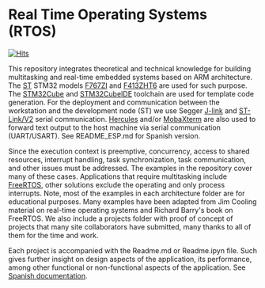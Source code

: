 # Real Time Operating Systems (RTOS)

[![Hits](https://hits.seeyoufarm.com/api/count/incr/badge.svg?url=https%3A%2F%2Fgithub.com%2Fahcrtos%2Fhit-counter&count_bg=%23041CEF&title_bg=%23000003&icon=&icon_color=%23E7E7E7&title=hits&edge_flat=false)](https://hits.seeyoufarm.com)


This repository integrates theoretical and technical knowledge for building multitasking and real-time embedded systems based on ARM architecture. The [ST]( https://www.st.com/content/st_com/en.html) STM32 models [F767ZI](https://www.st.com/en/microcontrollers-microprocessors/stm32f767zi.html) and [F413ZHT6](https://www.st.com/en/microcontrollers-microprocessors/stm32f413zh.html) are used for such purpose. The [STM32Cube](https://www.st.com/content/st_com/en/products/ecosystems/stm32-open-development-environment/stm32cube.html) and [STM32CubeIDE](https://www.st.com/en/development-tools/stm32cubeide.html) toolchain are used for template code generation. For the deployment and communication between the workstation and the development node (ST) we use Segger [J-link](https://www.segger.com/downloads/jlink/) and [ST-Link/V2](https://www.st.com/en/development-tools/stsw-link009.html) serial communication. [Hercules](https://www.hw-group.com/software/hercules-setup-utility) and/or [MobaXterm](https://mobaxterm.mobatek.net/) are also used to forward text output to the host machine via serial communication (UART/USART). See README_ESP.md for Spanish version.

Since the execution context is preemptive, concurrency, access to shared resources, interrupt handling, task synchronization, task communication, and other issues must be addressed. The examples in the repository cover many of these cases. Applications that require multitasking include [FreeRTOS](https://www.freertos.org/), other solutions exclude the operating and only process interrupts. Note, most of the examples in each architecture folder are for educational purposes. Many examples have been adapted from Jim Cooling material on real-time operating systems and Richard Barry's book on FreeRTOS. We also include a projects folder with proof of concept of projects that many site collaborators have submitted, many thanks to all of them for the time and work.

Each project is accompanied with the Readme.md or Readme.ipyn file. Such gives further insight on design aspects of the application, its performance, among other functional or non-functional aspects of the application. See [Spanish documentation](README_ESP.md).
